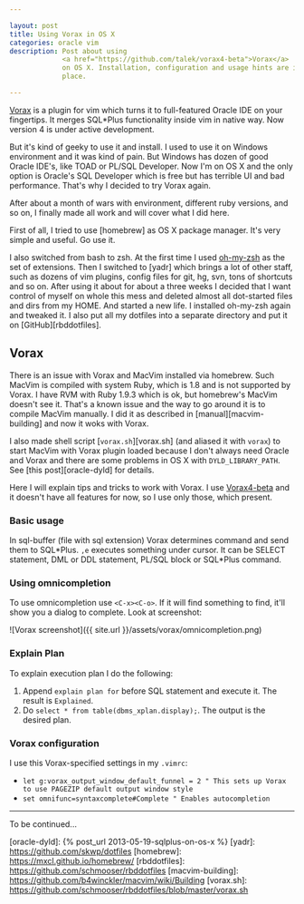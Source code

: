 ```yaml
---

layout: post  
title: Using Vorax in OS X  
categories: oracle vim  
description: Post about using
             <a href="https://github.com/talek/vorax4-beta">Vorax</a>
             on OS X. Installation, configuration and usage hints are in one
             place.

---
```


[Vorax] is a plugin for vim which turns it to full-featured Oracle IDE
on your fingertips. It merges SQL\*Plus functionality inside vim in native way.
Now version 4 is under active development.

But it's kind of geeky to use it and install. I used to use it on Windows
environment and it was kind of pain. But Windows has dozen of good Oracle
IDE's, like TOAD or PL/SQL Developer. Now I'm on OS X and the only option is
Oracle's SQL Developer which is free but has terrible UI and bad performance.
That's why I decided to try Vorax again.

After about a month of wars with environment, different ruby versions, and so
on, I finally made all work and will cover what I did here.

First of all, I tried to use [homebrew] as OS X package manager.
It's very simple and useful. Go use it.

I also switched from bash to zsh. At the first time I used [oh-my-zsh]
as the set of extensions. Then I switched to [yadr] which brings a lot of
other staff, such as dozens of vim plugins, config files for git, hg, svn, tons
of shortcuts and so on. After using it about for about a three weeks I decided
that I want control of myself on whole this mess and deleted almost all
dot-started files and dirs from my HOME. And started a new life. I installed
oh-my-zsh again and tweaked it. I also put all my dotfiles into a separate
directory and put it on [GitHub][rbddotfiles].

## Vorax

There is an issue with Vorax and MacVim installed via homebrew. Such MacVim is
compiled with system Ruby, which is 1.8 and is not supported by Vorax. I have
RVM with Ruby 1.9.3 which is ok, but homebrew's MacVim doesn't see it. That's a
known issue and the way to go around it is to compile MacVim manually. I did it
as described in [manual][macvim-building] and now it woks with Vorax.

I also made shell script [`vorax.sh`][vorax.sh] (and aliased it with `vorax`)
to start MacVim with Vorax plugin loaded because I don't always need Oracle and
Vorax and there are some problems in OS X with `DYLD_LIBRARY_PATH`. See
[this post][oracle-dyld] for details.

Here I will explain tips and tricks to work with Vorax. I use
[Vorax4-beta] and it doesn't have all features for now, so I use
only those, which present.

### Basic usage

In sql-buffer (file with sql extension) Vorax determines command and send them
to SQL\*Plus. `,e` executes something under cursor. It can be SELECT statement,
DML or DDL statement, PL/SQL block or SQL\*Plus command.

### Using omnicompletion

To use omnicompletion use `<C-x><C-o>`. If it will find something to find, it'll
show you a dialog to complete. Look at screenshot:

![Vorax screenshot]({{ site.url }}/assets/vorax/omnicompletion.png)

### Explain Plan

To explain execution plan I do the following:

1. Append `explain plan for` before SQL statement and execute it. The result is `Explained`.
2. Do `select * from table(dbms_xplan.display);`. The output is the desired plan.

### Vorax configuration

I use this Vorax-specified settings in my `.vimrc`:

* `let g:vorax_output_window_default_funnel = 2 " This sets up Vorax to use PAGEZIP default output window style`
* `set omnifunc=syntaxcomplete#Complete " Enables autocompletion`

---

To be continued...


[Vorax]: http://vorax-ide.blogspot.com
[Vorax4-beta]: https://github.com/talek/vorax4-beta
[oh-my-zsh]: https://github.com/robbyrussell/oh-my-zsh
[oracle-dyld]: {% post_url 2013-05-19-sqlplus-on-os-x %}
[yadr]: https://github.com/skwp/dotfiles
[homebrew]: https://mxcl.github.io/homebrew/
[rbddotfiles]: https://github.com/schmooser/rbddotfiles
[macvim-building]: https://github.com/b4winckler/macvim/wiki/Building
[vorax.sh]: https://github.com/schmooser/rbddotfiles/blob/master/vorax.sh
